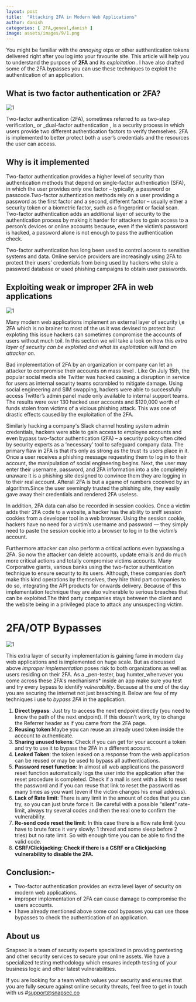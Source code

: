 ```yaml
---
layout: post
title:  "Attacking 2FA in Modern Web Applications"
author: danish
categories: [ 2FA,geneal,danish ]
image: assets/images/9/1.png
---
```






You might be familiar with the _annoying_ otps or other autthentication tokens delivered right after you log into your favourite site. This article will help you to understand the purpose of **2FA** and its _exploitation_ . I have also drafted some of the 2FA bypasses you can use these techniques to exploit the authentication of an  application.
## What is two factor authentication or 2FA?

![1](/blog/assets/images/9/2.png)


Two-factor authentication (2FA), sometimes referred to as two-step verification_ or _dual-factor authentication , is a security process in which users provide two different authentication factors to verify themselves. 2FA is implemented to better protect both a user’s credentials and the resources the user can access.

## Why is it implemented

Two-factor authentication provides a higher level of security than authentication methods that depend on single-factor authentication (SFA), in which the user provides only one factor – typically, a password or passcode.Two-factor authentication methods rely on a user providing a password as the first factor and a second, different factor – usually either a security token or a biometric factor, such as a fingerprint or facial scan. Two-factor authentication adds an additional layer of security to the authentication process by making it harder for attackers to gain access to a person’s devices or online accounts because, even if the victim’s password is hacked, a password alone is not enough to pass the authentication check.

Two-factor authentication has long been used to control access to sensitive systems and data. Online service providers are increasingly using 2FA to protect their users’ credentials from being used by hackers who stole a password database or used phishing campaigns to obtain user passwords.

## Exploiting weak or improper 2FA in web applications

![1](/blog/assets/images/9/3.png)

Many modern web applications implement an external layer of security i,e 2FA which is no brainer to most of the us it was devised to protect but exploting this issue hackers can sometimes compromise the accounts of users without much toil. In this section we will take a look on how this _extra layer of security can be exploited and what its exploitation will land an attacker on_.

Bad implementation of 2FA by an organization or company can let an attacker to compromise their accounts on mass level . Like On July 15th, the popular social media site Twitter was hacked causing a disruption in service for users as internal security teams scrambled to mitigate damage. Using social engineering and SIM swapping, hackers were able to successfully access Twitter’s admin panel made only available to internal support teams. The results were over 130 hacked user accounts and $120,000 worth of funds stolen from victims of a vicious phishing attack. This was one of drastic effects caused by the exploitation of the 2FA.

Similarly hacking a company's Slack channel hosting system admin credentials, hackers were able to gain access to employee accounts and even bypass two-factor authentication (2FA) – a security policy often cited by security experts as a ‘necessary’ tool to safeguard company data. The primary flaw in 2FA is that it’s only as strong as the trust its users place in it. Once a user receives a phishing message requesting them to log in to their account, the manipulation of social engineering begins. Next, the user may enter their username, password, and 2FA information into a site completely unaware it is a phishing site designed to convince them they are logging in to their real account. Afterall 2FA is but a agame of numbers coceived by an algorithm.Since the user seemingly trusted the phishing site, they easily gave away their credentials and rendered 2FA useless.

In addition, 2FA data can also be recorded in session cookies. Once a victim adds their 2FA code to a website, a hacker has the ability to sniff session cookies from a developer tool in a web browser. Using the session cookie, hackers have no need for a victim’s username and password –– they simply need to paste the session cookie into a browser to log in to the victim’s account.

Furthermore attacker can also perform a critical actions even bypassing a 2FA. So now the attacker can delete accounts, update emails and do much more critical actions and totally compromise victims accounts. Many Corporative giants, various banks using the two-factor authentication technique to ensure security to its users. Although, these companies don’t make this kind operations by themselves, they hire third part companies to do so, integrating the API products for onwards delivery. Because of this implementation technique they are also vulnerable to serious breaches that can be exploited.The third party companies stays between the client and the website being in a privileged place to attack any unsuspecting victim.

# 2FA/OTP Bypasses

![1](/blog/assets/images/9/4.png)


This extra layer of security implementation is gaining fame in modern day web applications and is implemented on huge scale. But as discussed above _improper implementation_ poses risk to both organizations as well as users residing on their 2FA. As a _pen-tester, bug humter_whenvever you come across these 2FA's mechanisms* inside an app make sure you test and try every bypass to identify _vulnerability_. Because at the end of the day you are securing the internet not just breaching it. Below are few of my techniques i use to _bypass 2FA_ in the application.

1.  **Direct bypass**: Just try to access the next endpoint directly (you need to know the path of the next endpoint). If this doesn’t work, try to change the Referrer header as if you came from the 2FA page.
2.  **Reusing token**:Maybe you can reuse an already used token inside the account to authenticate.
3.  **Sharing unused tokens**: Check if you can get for your account a token and try to use it to bypass the 2FA in a different account.
4.  **Leaked Token**: the token leaked on a response from the web application can be reused or may be used to bypass all authentications.
5.  **Password reset function**: In almost all web applications the password reset function automatically logs the user into the application after the reset procedure is completed. Check if a mail is sent with a link to reset the password and if you can reuse that link to reset the password as many times as you want (even if the victim changes his email address).
6.  **Lack of Rate limit**: There is any limit in the amount of codes that you can try, so you can just brute force it. Be careful with a possible “silent” rate-limit, always try several codes and then the real one to confirm the vulnerability.
7.  **Re-send code reset the limit**: In this case there is a flow rate limit (you have to brute force it very slowly: 1 thread and some sleep before 2 tries) but no rate limit. So with enough time you can be able to find the valid code.
8.  **CSRF/Clickjacking: Check if there is a CSRF or a Clickjacking vulnerability to disable the 2FA.**



## Conclusion:- 
- Two-factor authentication provides an extra  level layer of security on modern web applications.
- improper implementation of 2FA can cause damage to compromise the users accounts.
- I have already mentioned above some cool bypasses you can use those bypasses to check the authentication of an application.



## About us

Snapsec is a team of security experts specialized in providing pentesting and other security services to secure your online assets. We have a specialized testing methodology which ensures indepth testing of your business logic and other latest vulnerabilities. 

 If you are looking for a team which values your security and ensures that you are fully secure against online security threats, feel free to get in touch with us #[support@snapsec.co](mailto:support@snapsec.co)
